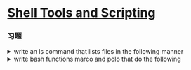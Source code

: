 # [Shell Tools and Scripting](https://missing.csail.mit.edu/2020/shell-tools/)

### 习题

<details>
    <summary>write an ls command that lists files in the following manner</summary>



### 题目详情

Read [`man ls`](http://man7.org/linux/man-pages/man1/ls.1.html) and write an `ls` command that lists files in the following manner

- Includes all files, including hidden files
- Sizes are listed in human readable format (e.g. 454M instead of 454279954)
- Files are ordered by recency
- Output is colorized

A sample output would look like this

```bash
-rw-r--r--   1 user group 1.1M Jan 14 09:53 baz
 drwxr-xr-x   5 user group  160 Jan 14 09:53 .
 -rw-r--r--   1 user group  514 Jan 14 06:42 bar
 -rw-r--r--   1 user group 106M Jan 13 12:12 foo
 drwx------+ 47 user group 1.5K Jan 12 18:08 ..
```

### 翻译

阅读 man ls 并且让ls命令按照如下条件输出

+ 包括所有文件，包括隐藏文件
+ 文件大小转换成好理解的格式 比如 454M 而不是 454279954
+ 文件按照最近修改的日期排序
+ 输出有颜色

下面是示例

```bash
-rw-r--r--   1 user group 1.1M Jan 14 09:53 baz
 drwxr-xr-x   5 user group  160 Jan 14 09:53 .
 -rw-r--r--   1 user group  514 Jan 14 06:42 bar
 -rw-r--r--   1 user group 106M Jan 13 12:12 foo
 drwx------+ 47 user group 1.5K Jan 12 18:08 ..
```

### 解答

+ 显示所有文件

```bash
~ » ls -a  
```

+ 文件大小格式

```bash
~ » ls -lh                                                                                                                                                                   130 ↵ sky@sky-virtual-machine
total 52K
drwxr-xr-x 11 sky sky 4.0K 5月  24 08:35 Desktop
drwxr-xr-x  2 sky sky 4.0K 5月  13 23:04 Documents

```
+ 文件顺序

```bash
~ » ls -lt                                                                                                                                                                         sky@sky-virtual-machine
total 52
drwxr-xr-x 11 sky sky 4096 5月  24 08:35 Desktop
-rw-rw-r--  1 sky sky    6 5月  22 14:00 hello.txt
drwxr-xr-x  5 sky sky 4096 5月  20 10:31 Downloads

```

+ 输出有颜色

```bash
# 我这个本身就有颜色的
```

</details>

<details>
    <summary>write bash functions marco and polo that do the following</summary>


### 题目详情

write bash functions  `marco` and `polo` that do the following. Whenever you execute `marco` the current working directory should be saved in some manner, then when you execute `polo`, no matter what directory you are in, `polo` should `cd` you back to the directory where you executed `marco`. For ease of debugging you can write the code in a file `marco.sh` and (re)load the definitions to your shell by executing `source marco.sh`.

### 翻译

写两个bash函数功能如下。当你运行marco，当前的工作目录会用某种方式保存，之后当你运行polo的时候，不论你当前在哪个目录，polo会cd回到运行marco的目录。为了方便debug你可以将代码写进marco.sh并且通过source marco.sh加载这个命令.

### 解答
marco脚本中要保留pwd命令的值
polo脚本要cd到marco脚本保留到的变量中去

marco.sh
```bash
#!/bin/bash
dir=$(pwd)
echo $dir
```

polo.sh
```bash
#!/bin/bash
cd $dir

```
</details>
